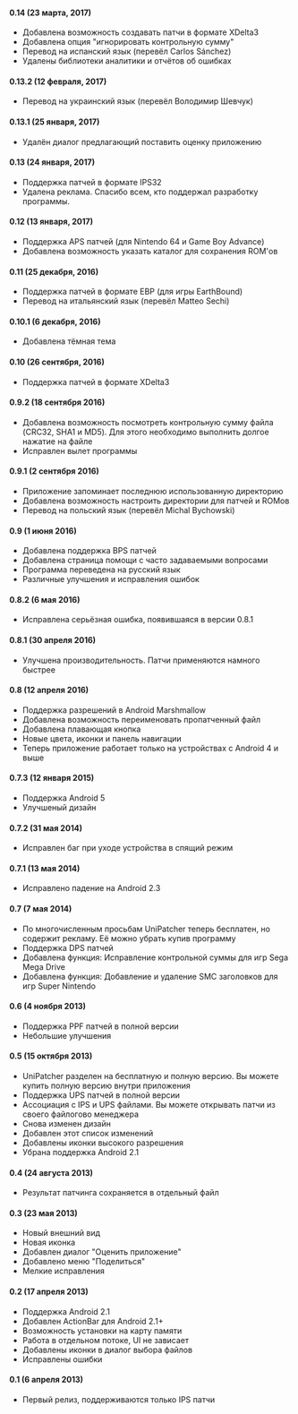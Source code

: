 #### 0.14 (23 марта, 2017)

- Добавлена возможность создавать патчи в формате XDelta3
- Добавлена опция "игнорировать контрольную сумму"
- Перевод на испанский язык (перевёл Carlos Sánchez)
- Удалены библиотеки аналитики и отчётов об ошибках

#### 0.13.2 (12 февраля, 2017)

- Перевод на украинский язык (перевёл Володимир Шевчук)

#### 0.13.1 (25 января, 2017)

- Удалён диалог предлагающий поставить оценку приложению

#### 0.13 (24 января, 2017)

- Поддержка патчей в формате IPS32
- Удалена реклама. Спасибо всем, кто поддержал разработку программы.

#### 0.12 (13 января, 2017)

- Поддержка APS патчей (для Nintendo 64 и Game Boy Advance)
- Добавлена возможность указать каталог для сохранения ROM'ов

#### 0.11 (25 декабря, 2016)

- Поддержка патчей в формате EBP (для игры EarthBound)
- Перевод на итальянский язык (перевёл Matteo Sechi)

#### 0.10.1 (6 декабря, 2016)

- Добавлена тёмная тема

#### 0.10 (26 сентября, 2016)

- Поддержка патчей в формате XDelta3

#### 0.9.2 (18 сентября 2016)

- Добавлена возможность посмотреть контрольную сумму файла (CRC32, SHA1 и MD5). Для этого необходимо выполнить долгое нажатие на файле
- Исправлен вылет программы

#### 0.9.1 (2 сентября 2016)

- Приложение запоминает последнюю использованную директорию
- Добавлена возможность настроить директории для патчей и ROMов
- Перевод на польский язык (перевёл Michal Bychowski)

#### 0.9 (1 июня 2016)

- Добавлена поддержка BPS патчей
- Добавлена страница помощи с часто задаваемыми вопросами
- Программа переведена на русский язык
- Различные улучшения и исправления ошибок

#### 0.8.2 (6 мая 2016)

- Исправлена серьёзная ошибка, появившаяся в версии 0.8.1

#### 0.8.1 (30 апреля 2016)

- Улучшена производительность. Патчи применяются намного быстрее

#### 0.8 (12 апреля 2016)

- Поддержка разрешений в Android Marshmallow
- Добавлена возможность переименовать пропатченный файл
- Добавлена плавающая кнопка
- Новые цвета, иконки и панель навигации
- Теперь приложение работает только на устройствах с Android 4 и выше

#### 0.7.3 (12 января 2015)

- Поддержка Android 5
- Улучшеный дизайн

#### 0.7.2 (31 мая 2014)

- Исправлен баг при уходе устройства в спящий режим

#### 0.7.1 (13 мая 2014)

- Исправлено падение на Android 2.3

#### 0.7 (7 мая 2014)

- По многочисленным просьбам UniPatcher теперь бесплатен, но содержит рекламу. Её можно убрать купив программу
- Поддержка DPS патчей
- Добавлена функция: Исправление контрольной суммы для игр Sega Mega Drive
- Добавлена функция: Добавление и удаление SMC заголовков для игр Super Nintendo

#### 0.6 (4 ноября 2013)

- Поддержка PPF патчей в полной версии
- Небольшие улучшения

#### 0.5 (15 октября 2013)

- UniPatcher разделен на бесплатную и полную версию. Вы можете купить полную версию внутри приложения
- Поддержка UPS патчей в полной версии
- Ассоциация с IPS и UPS файлами. Вы можете открывать патчи из своего файлогово менеджера
- Снова изменен дизайн
- Добавлен этот список изменений
- Добавлены иконки высокого разрешения
- Убрана поддержка Android 2.1

#### 0.4 (24 августа 2013)

- Результат патчинга сохраняется в отдельный файл

#### 0.3 (23 мая 2013)

- Новый внешний вид
- Новая иконка
- Добавлен диалог "Оценить приложение"
- Добавлено меню "Поделиться"
- Мелкие исправления

#### 0.2 (17 апреля 2013)

- Поддержка Android 2.1
- Добавлен ActionBar для Android 2.1+
- Возможность установки на карту памяти
- Работа в отдельном потоке, UI не зависает
- Добавлены иконки в диалог выбора файлов
- Исправлены ошибки

#### 0.1 (6 апреля 2013)

- Первый релиз, поддерживаются только IPS патчи

